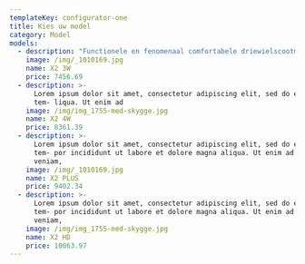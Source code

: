 ```yaml
---
templateKey: configurator-one
title: Kies uw model
category: Model
models:
  - description: "Functionele en fenomenaal comfortabele driewielscootmobiel\r voor een ongekende rij ervaring.\n\n_Exclusief accu en oplader_"
    image: /img/_1010169.jpg
    name: X2 3W
    price: 7456.69
  - description: >-
      Lorem ipsum dolor sit amet, consectetur adipiscing elit, sed do eiusmod
      tem- liqua. Ut enim ad
    image: /img/img_1755-med-skygge.jpg
    name: X2 4W
    price: 8361.39
  - description: >-
      Lorem ipsum dolor sit amet, consectetur adipiscing elit, sed do eiusmod
      tem- por incididunt ut labore et dolore magna aliqua. Ut enim ad minim
      veniam,
    image: /img/_1010169.jpg
    name: X2 PLUS
    price: 9402.34
  - description: >-
      Lorem ipsum dolor sit amet, consectetur adipiscing elit, sed do eiusmod
      tem- por incididunt ut labore et dolore magna aliqua. Ut enim ad minim
      veniam,
    image: /img/img_1755-med-skygge.jpg
    name: X2 HD
    price: 10063.97
---
```


